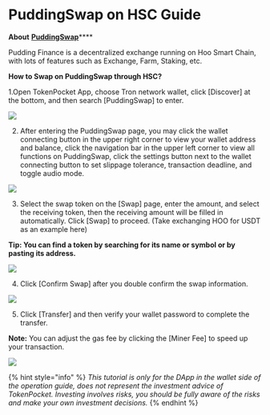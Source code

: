 # PuddingSwap on HSC Guide

**About** [**PuddingSwap**](https://puddingswap.finance/)\*\*\*\*

Pudding Finance is a decentralized exchange running on Hoo Smart Chain, with lots of features such as Exchange, Farm, Staking, etc.

**How to Swap on PuddingSwap through HSC?**

1.Open TokenPocket App, choose Tron network wallet, click \[Discover\] at the bottom, and then search \[PuddingSwap\] to enter.

![](../../.gitbook/assets/dex-shou-ye-%20%283%29.jpg)

2. After entering the PuddingSwap page, you may click the wallet connecting button in the upper right corner to view your wallet address and balance, click the navigation bar in the upper left corner to view all functions on PuddingSwap, click the settings button next to the wallet connecting button to set slippage tolerance, transaction deadline, and toggle audio mode.

![](../../.gitbook/assets/pudding%20%281%29.png)

3. Select the swap token on the \[Swap\] page, enter the amount, and select the receiving token, then the receiving amount will be filled in automatically. Click \[Swap\] to proceed. \(Take exchanging HOO for USDT as an example here\)

**Tip: You can find a token by searching for its name or symbol or by pasting its address.**

![](../../.gitbook/assets/pudding1.jpg)

4. Click \[Confirm Swap\] after you double confirm the swap information.

![](../../.gitbook/assets/pudding2.jpg)

5. Click \[Transfer\] and then verify your wallet password to complete the transfer.

**Note:** You can adjust the gas fee by clicking the \[Miner Fee\] to speed up your transaction.

![](../../.gitbook/assets/pudding3.jpg)

{% hint style="info" %}
_This tutorial is only for the DApp in the wallet side of the operation guide, does not represent the investment advice of TokenPocket. Investing involves risks, you should be fully aware of the risks and make your own investment decisions._
{% endhint %}

#### 



